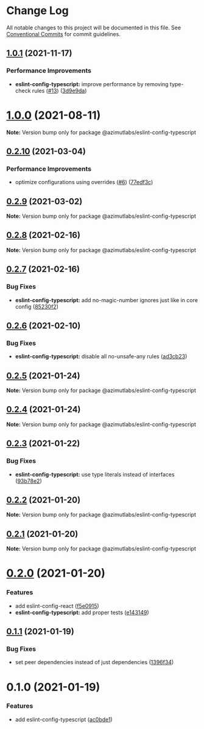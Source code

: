 # Change Log

All notable changes to this project will be documented in this file.
See [Conventional Commits](https://conventionalcommits.org) for commit guidelines.

## [1.0.1](https://github.com/azimutlabs/eslint/compare/@azimutlabs/eslint-config-typescript@1.0.0...@azimutlabs/eslint-config-typescript@1.0.1) (2021-11-17)


### Performance Improvements

* **eslint-config-typescript:** improve performance by removing type-check rules ([#13](https://github.com/azimutlabs/eslint/issues/13)) ([3d9e9da](https://github.com/azimutlabs/eslint/commit/3d9e9dac37c1abc77a4b55f36f58a8e0afe90d74))





# [1.0.0](https://github.com/azimutlabs/eslint/compare/@azimutlabs/eslint-config-typescript@0.2.10...@azimutlabs/eslint-config-typescript@1.0.0) (2021-08-11)

**Note:** Version bump only for package @azimutlabs/eslint-config-typescript





## [0.2.10](https://github.com/azimutlabs/eslint/compare/@azimutlabs/eslint-config-typescript@0.2.9...@azimutlabs/eslint-config-typescript@0.2.10) (2021-03-04)


### Performance Improvements

* optimize configurations using overrides ([#6](https://github.com/azimutlabs/eslint/issues/6)) ([77edf3c](https://github.com/azimutlabs/eslint/commit/77edf3cfe33e2afb499c5fd26813a0e09dafd110))





## [0.2.9](https://github.com/azimutlabs/eslint/compare/@azimutlabs/eslint-config-typescript@0.2.8...@azimutlabs/eslint-config-typescript@0.2.9) (2021-03-02)

**Note:** Version bump only for package @azimutlabs/eslint-config-typescript





## [0.2.8](https://github.com/azimutlabs/eslint/compare/@azimutlabs/eslint-config-typescript@0.2.7...@azimutlabs/eslint-config-typescript@0.2.8) (2021-02-16)

**Note:** Version bump only for package @azimutlabs/eslint-config-typescript





## [0.2.7](https://github.com/azimutlabs/eslint/compare/@azimutlabs/eslint-config-typescript@0.2.6...@azimutlabs/eslint-config-typescript@0.2.7) (2021-02-16)


### Bug Fixes

* **eslint-config-typescript:** add no-magic-number ignores just like in core config ([85230f2](https://github.com/azimutlabs/eslint/commit/85230f2be5d2181ba8485474f84a275b2c0153b5))





## [0.2.6](https://github.com/azimutlabs/eslint/compare/@azimutlabs/eslint-config-typescript@0.2.5...@azimutlabs/eslint-config-typescript@0.2.6) (2021-02-10)


### Bug Fixes

* **eslint-config-typescript:** disable all no-unsafe-any rules ([ad3cb23](https://github.com/azimutlabs/eslint/commit/ad3cb23b8e013c6b42dd6bc04c5ff00b5a91a18f))





## [0.2.5](https://github.com/azimutlabs/eslint/compare/@azimutlabs/eslint-config-typescript@0.2.4...@azimutlabs/eslint-config-typescript@0.2.5) (2021-01-24)

**Note:** Version bump only for package @azimutlabs/eslint-config-typescript





## [0.2.4](https://github.com/azimutlabs/eslint/compare/@azimutlabs/eslint-config-typescript@0.2.3...@azimutlabs/eslint-config-typescript@0.2.4) (2021-01-24)

**Note:** Version bump only for package @azimutlabs/eslint-config-typescript





## [0.2.3](https://github.com/azimutlabs/eslint/compare/@azimutlabs/eslint-config-typescript@0.2.2...@azimutlabs/eslint-config-typescript@0.2.3) (2021-01-22)


### Bug Fixes

* **eslint-config-typescript:** use type literals instead of interfaces ([93b78e2](https://github.com/azimutlabs/eslint/commit/93b78e2ebd5486386edb0390015e623b7f2f6e0f))





## [0.2.2](https://github.com/azimutlabs/eslint/compare/@azimutlabs/eslint-config-typescript@0.2.1...@azimutlabs/eslint-config-typescript@0.2.2) (2021-01-20)

**Note:** Version bump only for package @azimutlabs/eslint-config-typescript





## [0.2.1](https://github.com/azimutlabs/eslint/compare/@azimutlabs/eslint-config-typescript@0.2.0...@azimutlabs/eslint-config-typescript@0.2.1) (2021-01-20)

**Note:** Version bump only for package @azimutlabs/eslint-config-typescript





# [0.2.0](https://github.com/azimutlabs/eslint/compare/@azimutlabs/eslint-config-typescript@0.1.1...@azimutlabs/eslint-config-typescript@0.2.0) (2021-01-20)


### Features

* add eslint-config-react ([f5e0915](https://github.com/azimutlabs/eslint/commit/f5e0915542c5880c29a2ab9032133be770d9e500))
* **eslint-config-typescript:** add proper tests ([e143149](https://github.com/azimutlabs/eslint/commit/e14314969f9b3279d64bb7079d31388a9564da8e))





## [0.1.1](https://github.com/azimutlabs/eslint/compare/@azimutlabs/eslint-config-typescript@0.1.0...@azimutlabs/eslint-config-typescript@0.1.1) (2021-01-19)


### Bug Fixes

* set peer dependencies instead of just dependencies ([1396f34](https://github.com/azimutlabs/eslint/commit/1396f346ef2014b9d52d62d0e8a97f5a11cd7f71))





# 0.1.0 (2021-01-19)


### Features

* add eslint-config-typescript ([ac0bde1](https://github.com/azimutlabs/eslint/commit/ac0bde1d66167af9444e3b833cb8104b7d328074))
